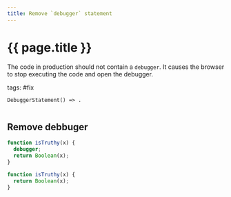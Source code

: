 ```yaml
---
title: Remove `debugger` statement
---
```


# {{ page.title }}

The code in production should not contain a `debugger`. It causes the browser to stop executing the code and open the debugger.

tags: #fix

```grit
DebuggerStatement() => .
```

```

```

## Remove debbuger

```javascript
function isTruthy(x) {
  debugger;
  return Boolean(x);
}
```

```typescript
function isTruthy(x) {
  return Boolean(x);
}
```
